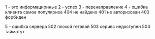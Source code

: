 
1 - это информационные
2 - успех
3 - перенаправление
4 - ошибка клиента
самое популярное 404 не найдено
401 не авторизован
403 форбиден

5 - ошибка сервера 
502 плохой гетэвэй
503 серивс недоступен
504 тайматут

